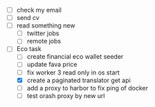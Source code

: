 - [ ] check my email
- [ ] send cv
- [ ] read something new
	- [ ] twitter jobs
	- [ ] remote jobs
- [ ] Eco task 
	- [ ] create financial eco wallet seeder
	- [ ] update fava price
	- [ ] fix worker 3 read only in os start
	- [x] create a paginated translator get api
	- [ ] add a proxy to harbor to fix ping of docker
	- [ ] test orash proxy by new url